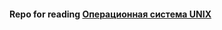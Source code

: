 #### Repo for reading [Операционная система UNIX](https://www.goodreads.com/book/show/22066650-unix)
